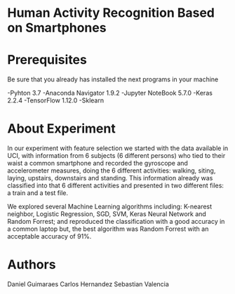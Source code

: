 # Human Activity Recognition Based on Smartphones

# Prerequisites
Be sure that you already has installed the next programs in your machine

  -Pyhton 3.7
  -Anaconda Navigator 1.9.2
  -Jupyter NoteBook 5.7.0
  -Keras 2.2.4
  -TensorFlow 1.12.0
  -Sklearn

# About Experiment 

In our experiment with feature selection we started with the data available in UCI, with information from 6 subjects (6 different persons) who tied to their waist a common smartphone and recorded the gyroscope and accelerometer measures, doing the 6 different activities: walking, siting, laying, upstairs, downstairs and standing. This information already was classified into that 6 different activities and presented in two different files: a train and a test file.

We explored several Machine Learning algorithms including: K-nearest neighbor, Logistic Regression, SGD, SVM, Keras Neural Network and Random Forrest; and reproduced the classification with a good accuracy in a common laptop but, the best algorithm was Random Forrest with an acceptable accuracy of 91%.


# Authors
Daniel Guimaraes
Carlos Hernandez
Sebastian Valencia
